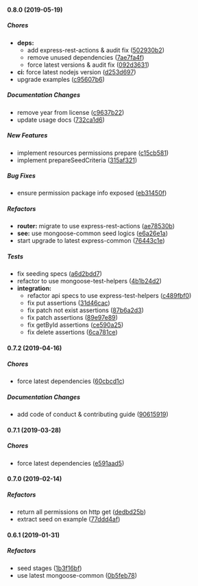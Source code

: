 #### 0.8.0 (2019-05-19)

##### Chores

* **deps:**
  *  add express-rest-actions & audit fix ([502930b2](https://github.com/lykmapipo/permission/commit/502930b2dbc9741697a7a9e019613a7251673127))
  *  remove unused dependencies ([7ae7fa4f](https://github.com/lykmapipo/permission/commit/7ae7fa4f7d9987290b9a4975eaf29af4c2b8fdcb))
  *  force latest versions & audit fix ([092d3631](https://github.com/lykmapipo/permission/commit/092d3631025a6a3c71da51e0275da2ad454c8dca))
* **ci:**  force latest nodejs version ([d253d697](https://github.com/lykmapipo/permission/commit/d253d697ee216afc33efcc710bc1b22607ecd97e))
*  upgrade examples ([c95607b6](https://github.com/lykmapipo/permission/commit/c95607b60debdf9941b0743600e80a0e700996d1))

##### Documentation Changes

*  remove year from license ([c9637b22](https://github.com/lykmapipo/permission/commit/c9637b22e78556f68cd07aec6d1cf6c23033d254))
*  update usage docs ([732ca1d6](https://github.com/lykmapipo/permission/commit/732ca1d653f1c3d7f75a6c76c97830de694f8bec))

##### New Features

*  implement resources permissions prepare ([c15cb581](https://github.com/lykmapipo/permission/commit/c15cb581be00d9a12cef03968bf3690d473326d7))
*  implement prepareSeedCriteria ([315af321](https://github.com/lykmapipo/permission/commit/315af3215e55eba93e1b3a34d12700ff97be86cc))

##### Bug Fixes

*  ensure permission package info exposed ([eb31450f](https://github.com/lykmapipo/permission/commit/eb31450f7c209ef8437c7c64a772147a87226c26))

##### Refactors

* **router:**  migrate to use express-rest-actions ([ae78530b](https://github.com/lykmapipo/permission/commit/ae78530b2629b4fa13cf4b842fded2403f33f0dd))
* **see:**  use mongoose-common seed logics ([e6a26e1a](https://github.com/lykmapipo/permission/commit/e6a26e1a005ed1fa76199945dfab0b91439cc070))
*  start upgrade to latest express-common ([76443c1e](https://github.com/lykmapipo/permission/commit/76443c1e26a1b13df433d92974b2ce22ea98541f))

##### Tests

*  fix seeding specs ([a6d2bdd7](https://github.com/lykmapipo/permission/commit/a6d2bdd7f16af4c5761f2e82d56459ce82a3e829))
*  refactor to use mongoose-test-helpers ([4b1b24d2](https://github.com/lykmapipo/permission/commit/4b1b24d2e75ca9297a6c61b3bcb2ee08343fe179))
* **integration:**
  *  refactor api specs to use express-test-helpers ([c489fbf0](https://github.com/lykmapipo/permission/commit/c489fbf0f9acdc219fa9bc61d90f0dbd5fbc342d))
  *  fix put assertions ([31d46cac](https://github.com/lykmapipo/permission/commit/31d46caceb2ba956353d89c8d2ef05513f866a30))
  *  fix patch not exist assertions ([87b6a2d3](https://github.com/lykmapipo/permission/commit/87b6a2d3178ab79d22fafadfecef51f62b4ebcda))
  *  fix patch assertions ([89e97e89](https://github.com/lykmapipo/permission/commit/89e97e89965a08af52bf3deee729b95de945b89c))
  *  fix getById assertions ([ce590a25](https://github.com/lykmapipo/permission/commit/ce590a251c61043925bc74159daa6e85610009ff))
  *  fix delete assertions ([6ca781ce](https://github.com/lykmapipo/permission/commit/6ca781ce90524a507acc1f5f252d53439b2aee08))

#### 0.7.2 (2019-04-16)

##### Chores

*  force latest dependencies ([60cbcd1c](https://github.com/lykmapipo/permission/commit/60cbcd1ce12d386a605793945b1b6b126846d932))

##### Documentation Changes

*  add code of conduct & contributing guide ([90615919](https://github.com/lykmapipo/permission/commit/90615919754aefa39a62c66de8cbf19d116267d1))

#### 0.7.1 (2019-03-28)

##### Chores

*  force latest dependencies ([e591aad5](https://github.com/lykmapipo/permission/commit/e591aad57c5d5b9229e15d5d2db79bba688daae3))

#### 0.7.0 (2019-02-14)

##### Refactors

*  return all permissions on http get ([dedbd25b](https://github.com/lykmapipo/permission/commit/dedbd25b7cd75b8101018eda7afbcabfee1eb2f1))
*  extract seed on example ([77ddd4af](https://github.com/lykmapipo/permission/commit/77ddd4af19acee047b447be97843ac68dd0f8ee4))

#### 0.6.1 (2019-01-31)

##### Refactors

*  seed stages ([1b3f16bf](https://github.com/lykmapipo/permission/commit/1b3f16bf22a5539b2013ae92eeb95187c0668dcc))
*  use latest mongoose-common ([0b5feb78](https://github.com/lykmapipo/permission/commit/0b5feb78ff17da553f51c4ecc00176ba1df560aa))


